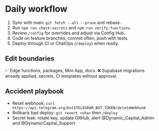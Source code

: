<!-- BEGIN DOCS:SECTION:daily-workflow -->
# Daily workflow
1. Sync with main: `git fetch --all --prune` and rebase.
2. Run `npm run check:secrets` and `npm run verify:functions`.
3. Review `/config` for overrides and adjust via Config Hub.
4. Code on feature branches, commit often, push with tests.
5. Deploy through CI or ChatOps (`/deploy`) when ready.
<!-- END DOCS:SECTION:daily-workflow -->

<!-- BEGIN DOCS:SECTION:edit-boundaries -->
## Edit boundaries
✅ Edge functions, packages, Mini App, docs.
❌ Supabase migrations already applied, secrets, CI templates without approval.
<!-- END DOCS:SECTION:edit-boundaries -->

<!-- BEGIN DOCS:SECTION:accident-playbook -->
## Accident playbook
- Reset webhook: `curl https://api.telegram.org/bot$TELEGRAM_BOT_TOKEN/deleteWebhook`
- Rollback bad deploy: `git revert <sha>` then `/deploy`
- Secret leak: rotate key, update GitHub, alert @Dynamic_Capital_Admin and @DynamicCapital_Support
<!-- END DOCS:SECTION:accident-playbook -->
